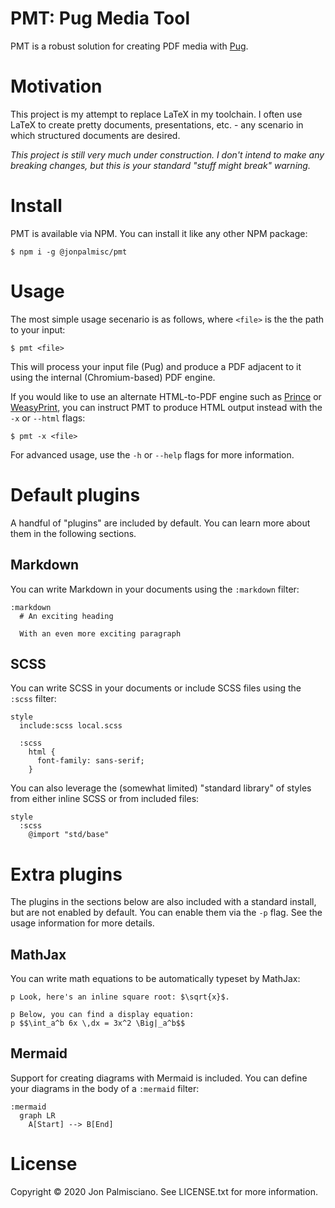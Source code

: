 # PMT: Pug Media Tool

PMT is a robust solution for creating PDF media with
[Pug](https://pugjs.org/api/getting-started.html).

# Motivation

This project is my attempt to replace LaTeX in my toolchain. I often use LaTeX
to create pretty documents, presentations, etc. - any scenario in which
structured documents are desired.

_This project is still very much under construction. I don't intend to make any
breaking changes, but this is your standard "stuff might break" warning._

# Install

PMT is available via NPM. You can install it like any other NPM package:

```
$ npm i -g @jonpalmisc/pmt
```

# Usage

The most simple usage secenario is as follows, where `<file>` is the the path
to your input:

```
$ pmt <file>
```

This will process your input file (Pug) and produce a PDF adjacent to it using
the internal (Chromium-based) PDF engine.

If you would like to use an alternate HTML-to-PDF engine such as
[Prince](https://www.princexml.com/) or [WeasyPrint](https://weasyprint.org/),
you can instruct PMT to produce HTML output instead with the `-x` or `--html`
flags:

```
$ pmt -x <file>
```

For advanced usage, use the `-h` or `--help` flags for more information.

# Default plugins

A handful of "plugins" are included by default. You can learn more about them
in the following sections.

## Markdown

You can write Markdown in your documents using the `:markdown` filter:

```pug
:markdown
  # An exciting heading

  With an even more exciting paragraph
```

## SCSS

You can write SCSS in your documents or include SCSS files using the `:scss`
filter:

```pug
style
  include:scss local.scss

  :scss
    html {
      font-family: sans-serif;
    }
```

You can also leverage the (somewhat limited) "standard library" of styles from
either inline SCSS or from included files:

```pug
style
  :scss
    @import "std/base"
```

# Extra plugins

The plugins in the sections below are also included with a standard install,
but are not enabled by default.  You can enable them via the `-p` flag. See the
usage information for more details.

## MathJax

You can write math equations to be automatically typeset by MathJax:

```pug
p Look, here's an inline square root: $\sqrt{x}$.

p Below, you can find a display equation:
p $$\int_a^b 6x \,dx = 3x^2 \Big|_a^b$$
```

## Mermaid

Support for creating diagrams with Mermaid is included. You can define your
diagrams in the body of a `:mermaid` filter:

```pug
:mermaid
  graph LR
    A[Start] --> B[End]
```

# License

Copyright &copy; 2020 Jon Palmisciano. See LICENSE.txt for more information.
